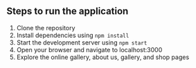 ## Steps to run the application
1. Clone the repository
2. Install dependencies using `npm install`
3. Start the development server using `npm start`
4. Open your browser and navigate to localhost:3000
5. Explore the online gallery, about us, gallery, and shop pages